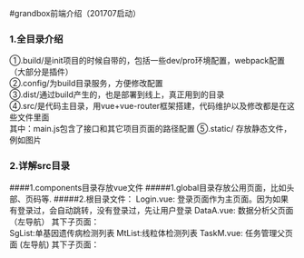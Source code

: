 #grandbox前端介绍（201707启动）

### 1.全目录介绍
①.build/是init项目的时候自带的，包括一些dev/pro环境配置，webpack配置（大部分是插件）     
②.config/为build目录服务，方便修改配置  
③.dist/通过build产生的，也是部署到线上，真正用到的目录  
④.src/是代码主目录，用vue+vue-router框架搭建，代码维护以及修改都是在这些文件里面  
其中：main.js包含了接口和其它项目页面的路径配置
⑤.static/ 存放静态文件，例如图片

### 2.详解src目录

####1.components目录存放vue文件
#####1.global目录存放公用页面，比如头部、页码等.
#####2.根目录文件： 
    Login.vue: 登录页面作为主页面。因为如果有登录过，会自动跳转，没有登录过，先让用户登录
    DataA.vue: 数据分析父页面（左导航）
               其下子页面：      
                  SgList:单基因遗传病检测列表
                  MtList:线粒体检测列表
    TaskM.vue: 任务管理父页面 (左导航)
               其下子页面：
                  
